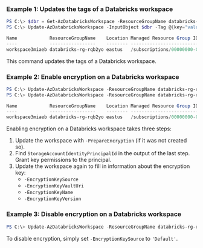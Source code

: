 ### Example 1: Updates the tags of a Databricks workspace
```powershell
PS C:\> $dbr = Get-AzDatabricksWorkspace -ResourceGroupName databricks-rg-rqb2yo -Name workspaceopsc46 -Tag @{'key'=1}
PS C:\> Update-AzDatabricksWorkspace -InputObject $dbr -Tag @{key="value"}

Name            ResourceGroupName    Location Managed Resource Group ID
----            -----------------    -------- -------------------------
workspace3miaeb databricks-rg-rqb2yo eastus   /subscriptions/00000000-0000-0000-0000-000000000000/resourceGroups/databricks-rg-workspace3miaeb-3c0s2mbgrqv9k
```

This command updates the tags of a Databricks workspace.

### Example 2: Enable encryption on a Databricks workspace
```powershell
PS C:\> Update-AzDatabricksWorkspace -ResourceGroupName databricks-rg-rqb2yo -Name workspace3miaeb -PrepareEncryption
PS C:\> Update-AzDatabricksWorkspace -ResourceGroupName databricks-rg-rqb2yo -Name workspace3miaeb -EncryptionKeySource 'Microsoft.KeyVault' -EncryptionKeyVaultUri https://keyvalult-j3kube.vault.azure.net/ -EncryptionKeyName key-p3bjsf -EncryptionKeyVersion 853999da89714fb4a1408681945135fd

Name            ResourceGroupName    Location Managed Resource Group ID
----            -----------------    -------- -------------------------
workspace3miaeb databricks-rg-rqb2yo eastus   /subscriptions/00000000-0000-0000-0000-000000000000/resourceGroups/databricks-rg-workspace3miaeb-3c0s2mbgrqv9k
```

Enabling encryption on a Databricks workspace takes three steps:
1. Update the workspace with `-PrepareEncryption` (if it was not created so).
1. Find `StorageAccountIdentityPrincipalId` in the output of the last step. Grant key permissions to the principal.
1. Update the workspace again to fill in information about the encryption key:
    - `-EncryptionKeySource`
    - `-EncryptionKeyVaultUri`
    - `-EncryptionKeyName`
    - `-EncryptionKeyVersion`

### Example 3: Disable encryption on a Databricks workspace
```powershell
PS C:\> Update-AzDatabricksWorkspace -ResourceGroupName databricks-rg-rqb2yo -Name workspace3miaeb -EncryptionKeySource 'Default'
```

To disable encryption, simply set `-EncryptionKeySource` to `'Default'`.
